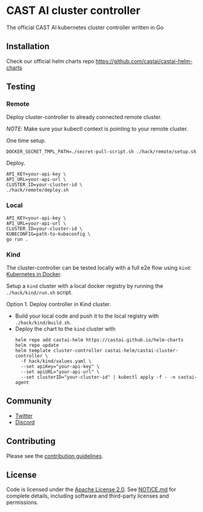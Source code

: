 # CAST AI cluster controller

The official CAST AI kubernetes cluster controller written in Go

## Installation

Check our official helm charts repo https://github.com/castai/castai-helm-charts

## Testing

### Remote

Deploy cluster-controller to already connected remote cluster.

*NOTE*: Make sure your kubectl context is pointing to your remote cluster.

One time setup.
```shell
DOCKER_SECRET_TMPL_PATH=./secret-pull-script.sh ./hack/remote/setup.sh
```

Deploy.

```shell
API_KEY=your-api-key \
API_URL=your-api-url \
CLUSTER_ID=your-cluster-id \
./hack/remote/deploy.sh
```

### Local

```shell
API_KEY=your-api-key \
API_URL=your-api-url \
CLUSTER_ID=your-cluster-id \
KUBECONFIG=path-to-kubeconfig \
go run .
```

### Kind

The cluster-controller can be tested locally with a full e2e flow using `kind`: [Kubernetes in Docker](https://kind.sigs.k8s.io/).

Setup a `kind` cluster with a local docker registry by running the `./hack/kind/run.sh` script.

Option 1. Deploy controller in Kind cluster.
* Build your local code and push it to the local registry with `./hack/kind/build.sh`.
* Deploy the chart to the `kind` cluster with
  ```shell
  helm repo add castai-helm https://castai.github.io/helm-charts
  helm repo update
  helm template cluster-controller castai-helm/castai-cluster-controller \
    -f hack/kind/values.yaml \
    --set apiKey="your-api-key" \
    --set apiURL="your-api-url" \
    --set clusterID="your-cluster-id" | kubectl apply -f - -n castai-agent
  ```

## Community

- [Twitter](https://twitter.com/cast_ai)
- [Discord](https://discord.gg/4sFCFVJ)

## Contributing

Please see the [contribution guidelines](.github/CONTRIBUTING.md).

## License

Code is licensed under the [Apache License 2.0](LICENSE). See [NOTICE.md](NOTICE.md) for complete details, including software and third-party licenses and permissions.
